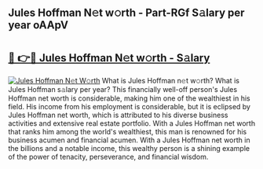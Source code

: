 ## Jules Hoffman N𝚎t w𝚘rth - Part-RGf S𝚊lary per year oAApV

# <h2><a href="http://gc0kqyf.nevu.top/?p=Jules+Hoffman">🔗 👉🔴 Jules Hoffman N𝚎t w𝚘rth - S𝚊lary</a></h2>

[![Jules Hoffman N𝚎t W𝚘rth](https://i.imgur.com/Oavwk0R.jpeg)](http://gc0kqyf.nevu.top/?p=Jules+Hoffman)
What is Jules Hoffman n𝚎t w𝚘rth? What is Jules Hoffman s𝚊lary per year?
This financially well-off person's Jules Hoffman net worth is considerable, making him one of the wealthiest in his field. His income from his employment is considerable, but it is eclipsed by Jules Hoffman net worth, which is attributed to his diverse business activities and extensive real estate portfolio. With a Jules Hoffman net worth that ranks him among the world's wealthiest, this man is renowned for his business acumen and financial acumen. With a Jules Hoffman net worth in the billions and a notable income, this wealthy person is a shining example of the power of tenacity, perseverance, and financial wisdom.
